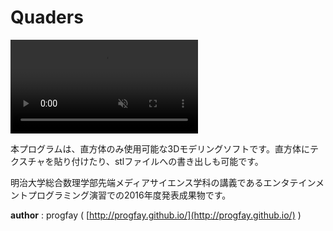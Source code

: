 # Quaders

<video src="Quaders.mp4" style="max-width: 100%; height: auto;" autoplay loop muted>
                            <p>ブラウザは動画再生に対応していません。</p>
                    </video>

本プログラムは、直方体のみ使用可能な3Dモデリングソフトです。直方体にテクスチャを貼り付けたり、stlファイルへの書き出しも可能です。

明治大学総合数理学部先端メディアサイエンス学科の講義であるエンタテインメントプログラミング演習での2016年度発表成果物です。

**author** : progfay ( [http://progfay.github.io/](http://progfay.github.io/) )